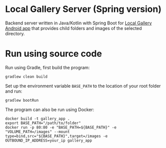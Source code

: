 # Local Gallery Server (Spring version)

Backend server written in Java/Kotlin with Spring Boot for [Local Gallery Android app](https://github.com/memostark/LocalGallery) that provides child folders and images of the selected directory.

# Run using source code
Run using Gradle, first build the program:

```
gradlew clean build
```
Set up the environment variable `BASE_PATH` to the location of your root folder and run:

```
gradlew bootRun
```

The program can also be run using Docker:

```
docker build -t gallery_app .
export BASE_PATH="/path/to/folder"
docker run -p 80:80 -e "BASE_PATH=${BASE_PATH}" -e "VOLUME_PATH=/images" --mount type=bind,src="${BASE_PATH}",target=/images -e OUTBOUND_IP_ADDRESS=your_ip gallery_app
```